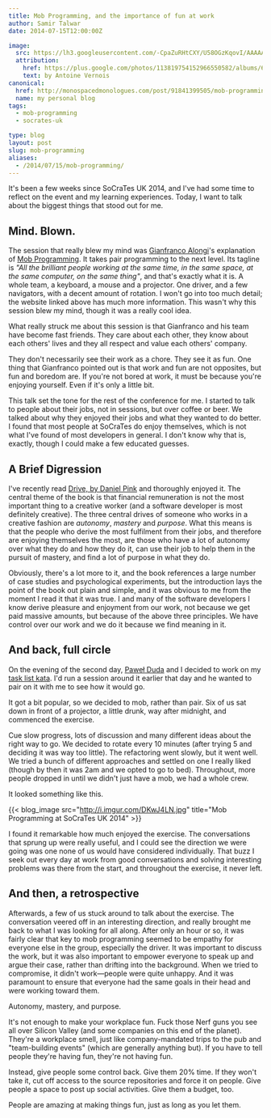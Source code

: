 ```yaml
---
title: Mob Programming, and the importance of fun at work
author: Samir Talwar
date: 2014-07-15T12:00:00Z

image:
  src: https://lh3.googleusercontent.com/-CpaZuRHtCXY/U58OGzKqovI/AAAAAAAAAKo/gkjqtS04ins/w2008-h1334-no/2014.06.13_-_socrates_uk.0083.2048.jpg
  attribution:
    href: https://plus.google.com/photos/113819754152966550582/albums/6025548269865042577/6025550336421962482
    text: by Antoine Vernois
canonical:
  href: http://monospacedmonologues.com/post/91841399505/mob-programming-and-the-importance-of-fun-at-work
  name: my personal blog
tags:
  - mob-programming
  - socrates-uk

type: blog
layout: post
slug: mob-programming
aliases: 
  - /2014/07/15/mob-programming/
---
```


It's been a few weeks since SoCraTes UK 2014, and I've had some time to reflect on the event and my learning experiences. Today, I want to talk about the biggest things that stood out for me.

## Mind. Blown.

The session that really blew my mind was [Gianfranco Alongi][@gfalongi]'s explanation of [Mob Programming][]. It takes pair programming to the next level. Its tagline is *"All the brilliant people working at the same time, in the same space, at the same computer, on the same thing"*, and that's exactly what it is. A whole team, a keyboard, a mouse and a projector. One driver, and a few navigators, with a decent amount of rotation. I won't go into too much detail; the website linked above has much more information. This wasn't why this session blew my mind, though it was a really cool idea.

What really struck me about this session is that Gianfranco and his team have become fast friends. They care about each other, they know about each others' lives and they all respect and value each others' company.

They don't necessarily see their work as a chore. They see it as fun. One thing that Gianfranco pointed out is that work and fun are not opposites, but fun and boredom are. If you're not bored at work, it must be because you're enjoying yourself. Even if it's only a little bit.

This talk set the tone for the rest of the conference for me. I started to talk to people about their jobs, not in sessions, but over coffee or beer. We talked about why they enjoyed their jobs and what they wanted to do better. I found that most people at SoCraTes do enjoy themselves, which is not what I've found of most developers in general. I don't know why that is, exactly, though I could make a few educated guesses.

## A Brief Digression

I've recently read [Drive, by Daniel Pink][] and thoroughly enjoyed it. The central theme of the book is that financial remuneration is not the most important thing to a creative worker (and a software developer is most definitely creative). The three central drives of someone who works in a creative fashion are *autonomy*, *mastery* and *purpose*. What this means is that the people who derive the most fulfilment from their jobs, and therefore are enjoying themselves the most, are those who have a lot of autonomy over what they do and how they do it, can use their job to help them in the pursuit of mastery, and find a lot of purpose in what they do.

Obviously, there's a lot more to it, and the book references a large number of case studies and psychological experiments, but the introduction lays the point of the book out plain and simple, and it was obvious to me from the moment I read it that it was true. I and many of the software developers I know derive pleasure and enjoyment from our work, not because we get paid massive amounts, but because of the above three principles. We have control over our work and we do it because we find meaning in it.

## And back, full circle

On the evening of the second day, [Paweł Duda][@pawelduda] and I decided to work on my [task list kata][Task List]. I'd run a session around it earlier that day and he wanted to pair on it with me to see how it would go.

It got a bit popular, so we decided to mob, rather than pair. Six of us sat down in front of a projector, a little drunk, way after midnight, and commenced the exercise.

Cue slow progress, lots of discussion and many different ideas about the right way to go. We decided to rotate every 10 minutes (after trying 5 and deciding it was way too little). The refactoring went slowly, but it went well. We tried a bunch of different approaches and settled on one I really liked (though by then it was 2am and we opted to go to bed). Throughout, more people dropped in until we didn't just have a mob, we had a whole crew.

It looked something like this.

{{< blog_image src="http://i.imgur.com/DKwJ4LN.jpg" title="Mob Programming at SoCraTes UK 2014" >}}

I found it remarkable how much enjoyed the exercise. The conversations that sprung up were really useful, and I could see the direction we were going was one none of us would have considered individually. That buzz I seek out every day at work from good conversations and solving interesting problems was there from the start, and throughout the exercise, it never left.

## And then, a retrospective

Afterwards, a few of us stuck around to talk about the exercise. The conversation veered off in an interesting direction, and really brought me back to what I was looking for all along. After only an hour or so, it was fairly clear that key to mob programming seemed to be empathy for everyone else in the group, especially the driver. It was important to discuss the work, but it was also important to empower everyone to speak up and argue their case, rather than drifting into the background. When we tried to compromise, it didn't work—people were quite unhappy. And it was paramount to ensure that everyone had the same goals in their head and were working toward them.

Autonomy, mastery, and purpose.

It's not enough to make your workplace fun. Fuck those Nerf guns you see all over Silicon Valley (and some companies on this end of the planet). They're a workplace smell, just like company-mandated trips to the pub and "team-building events" (which are generally anything but). If you have to tell people they're having fun, they're not having fun.

Instead, give people some control back. Give them 20% time. If they won't take it, cut off access to the source repositories and force it on people. Give people a space to post up social activities. Give them a budget, too.

People are amazing at making things fun, just as long as you let them.

[Mob Programming]: http://mobprogramming.org/
[Task List]: https://github.com/codurance/task-list
[Drive, by Daniel Pink]: http://www.amazon.co.uk/gp/product/184767769X/ref=as_li_qf_sp_asin_tl?ie=UTF8&camp=1634&creative=6738&creativeASIN=184767769X&linkCode=as2&tag=monospamonolo-21
[@gfalongi]: https://twitter.com/gfalongi
[@pawelduda]: https://twitter.com/pawelduda
